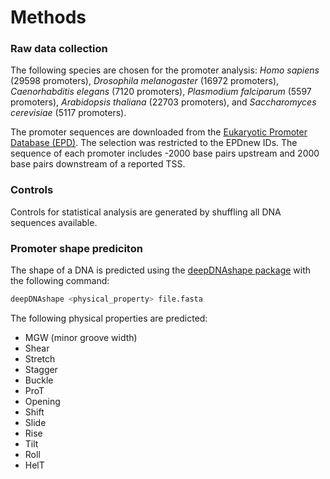 # Methods
### Raw data collection
The following species are chosen for the promoter analysis: *Homo sapiens* (29598 promoters), *Drosophila melanogaster* (16972 promoters), *Caenorhabditis elegans* (7120 promoters), *Plasmodium 
falciparum* (5597 promoters), *Arabidopsis thaliana* (22703 promoters), and *Saccharomyces cerevisiae* (5117 promoters).

The promoter sequences are downloaded from the [Eukaryotic Promoter 
Database (EPD)](https://epd.expasy.org/epd/). The selection was restricted 
to the EPDnew IDs. The sequence of each promoter includes -2000 base pairs 
upstream and 2000 base pairs downstream of a reported TSS. 

### Controls
Controls for statistical analysis are generated by shuffling all DNA sequences available.

### Promoter shape prediciton
The shape of a DNA is predicted using the [deepDNAshape package](https://github.com/JinsenLi/deepDNAshape/blob/main/README.md) with the following command:

``` bash
deepDNAshape <physical_property> file.fasta
```
The following physical properties are predicted:
- MGW (minor groove width)
- Shear
- Stretch
- Stagger
- Buckle
- ProT
- Opening
- Shift
- Slide
- Rise
- Tilt
- Roll
- HelT

